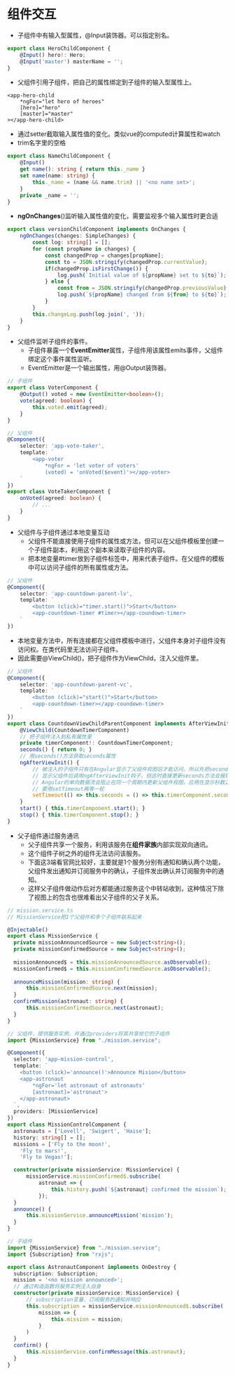# 组件交互
- 子组件中有输入型属性，@Input装饰器。可以指定别名。
```typescript
export class HeroChildComponent {
    @Input() hero!: Hero;
    @Input('master') masterName = '';
}
```
- 父组件引用子组件，把自己的属性绑定到子组件的输入型属性上。
```angular2html
<app-hero-child
    *ngFor="let hero of heroes"
    [hero]="hero"
    [master]="master"
></app-hero-child>
```
- 通过setter截取输入属性值的变化。类似vue的computed计算属性和watch
- trim名字里的空格
```typescript
export class NameChildComponent {
    @Input()
    get name(): string { return this._name }
    set name(name: string) {
        this._name = (name && name.trim) || '<no name set>';
    }
    private _name = '';
}
```
- **ngOnChanges**()监听输入属性值的变化，需要监视多个输入属性时更合适
```typescript
export class versionChildComponent implements OnChanges {
    ngOnChanges(changes: SimpleChanges) {
        const log: string[] = [];
        for (const propName in changes) {
            const changedProp = changes[propName];
            const to = JSON.stringify(changedProp.currentValue);
            if(changedProp.isFirstChange()) {
                log.push(`Initial value of ${propName} set to ${to}`);
            } else {
                const from = JSON.stringify(changedProp.previousValue);
                log.push(`${propName} changed from ${from} to ${to}`);
            }
        }
        this.changeLog.push(log.join(', '));
    }
}
```
- 父组件监听子组件的事件。
  - 子组件暴露一个**EventEmitter**属性，子组件用该属性emits事件，父组件绑定这个事件属性监听。
  - EventEmitter是一个输出属性，用@Output装饰器。
```typescript
// 子组件
export class VoterComponent {
    @Output() voted = new EventEmitter<boolean>();
    vote(agreed: boolean) {
        this.voted.emit(agreed);
    }
}
```
```typescript
// 父组件
@Component({
    selector: 'app-vote-taker',
    template: `
        <app-voter
            *ngFor = 'let voter of voters'
            (voted) = 'onVoted($event)'></app-voter>
    `
})
export class VoteTakerComponent {
    onVoted(agreed: boolean) {
        // ...
    }
}
```
- 父组件与子组件通过本地变量互动
  - 父组件不能直接使用子组件的属性或方法，但可以在父组件模板里创建一个子组件副本，利用这个副本来读取子组件的内容。
  - 把本地变量#timer放到子组件标签中，用来代表子组件。在父组件的模板中可以访问子组件的所有属性或方法。
```typescript
// 父组件
@Component({
    selector: 'app-countdown-parent-lv',
    template: `
        <button (click)="timer.start()">Start</button>
        <app-countdown-timer #timer></app-coundown-timer>
    `
})
```
- 本地变量方法中，所有连接都在父组件模板中进行，父组件本身对子组件没有访问权。在类代码里无法访问子组件。
- 因此需要@ViewChild()，把子组件作为ViewChild，注入父组件里。

```typescript
// 父组件
@Component({
    selector: 'app-countdown-parent-vc',
    template: `
        <button (click)="start()">Start</button>
        <app-countdown-timer></app-coundown-timer>
    `
})
export class CountdownViewChildParentComponent implements AfterViewInit {
    @ViewChild(CountdownTimerComponent)
    // 把子组件注入到私有属性里
    private timerComponent!: CountdownTimerComponent;
    seconds() { return 0; }
    // 用seconds()方法获取seconds属性
    ngAfterViewInit() {
        // 被注入的子组件只有在Angular显示了父组件视图后才能访问，所以先把seconds设为0
        // 显示父组件后调用ngAfterViewInit钩子，但这时直接更新seconds方法会报错。
        // Angular的单向数据流会阻止在同一个周期内更新父组件视图，应用在显示秒数之前会被迫再等一轮
        // 要用setTimeout再等一轮
        setTimeout(() => this.seconds = () => this.timerComponent.seconds, 0);
    }
    start() { this.timerComponent.start(); }
    stop() { this.timerComponent.stop(); }
}
```
- 父子组件通过服务通讯
  - 父子组件共享一个服务，利用该服务在**组件家族**内部实现双向通讯。
  - 这个组件子树之外的组件无法访问该服务。
  - 下面这3端看官网比较好，主要就是1个服务分别有通知和确认两个功能，父组件发出通知并订阅服务中的确认，子组件发出确认并订阅服务中的通知。
  - 这样父子组件做动作后对方都能通过服务这个中转站收到，这种情况下除了视图上的包含也很难看出父子组件的父子关系。
```typescript
// mission.service.ts
// MissionService把1个父组件和多个子组件联系起来

@Injectable()
export class MissionService {
  private missionAnnouncedSource = new Subject<string>();
  private missionConfirmedSource = new Subject<string>();
  
  missionAnnounced$ = this.missionAnnouncedSource.asObservable();
  missionConfirmed$ = this.missionConfirmedSource.asObservable();
  
  announceMission(mission: string) {
      this.missionConfirmedSource.next(mission);
  }
  confirmMission(astronaut: string) {
      this.missionConfirmedSource.next(astronaut);
  }
}
```

```typescript
// 父组件，提供服务实例，并通过providers将其共享给它的子组件
import {MissionService} from "./mission.service";

@Component({
  selector: 'app-mission-control',
  template: `
    <button (click)='announce()'>Announce Mision</button>
    <app-astronaut
        *ngFor='let astronaut of astronauts'
        [astronaut]='astronaut'>
    </app-astronaut>
  `,
  providers: [MissionService]
})
export class MissionControlComponent {
  astronauts = ['Lovell', 'Swigert', 'Haise'];
  history: string[] = [];
  missions = ['Fly to the moon!',
    'Fly to mars!',
    'Fly to Vegas!'];

  constructor(private missionService: MissionService) {
      missionService.missionConfirmed$.subscribe(
          astronaut => {
              this.history.push(`${astronaut} confirmed the mission`);
          });
  }
  announce() {
      this.missionService.announceMission('mission');
  }
}
```

```typescript
// 子组件
import {MissionService} from "./mission.service";
import {Subscription} from "rxjs";

export class AstronautComponent implements OnDestroy {
  subscription: Subscription;
  mission = '<no mission announced>';
  // 通过构造函数将服务实例注入自身
  constructor(private missionService: MissionService) {
      // subscription变量，订阅服务的通知并响应
      this.subscription = missionService.missionAnnounced$.subscribe(
          mission => {
              this.mission = mission;
          }
      )
  }
  confirm() {
      this.missionService.confirmMessage(this.astronaut);
  }
}
```
